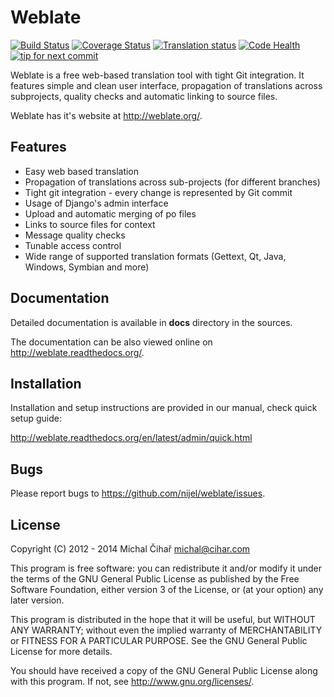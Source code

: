 # Weblate 

[![Build Status](https://travis-ci.org/nijel/weblate.svg)](https://travis-ci.org/nijel/weblate)
[![Coverage Status](https://coveralls.io/repos/nijel/weblate/badge.png?branch=master)](https://coveralls.io/r/nijel/weblate?branch=master)
[![Translation status](http://l10n.cihar.com/widgets/weblate-shields-badge.png)](https://l10n.cihar.com/engage/weblate/?utm_source=widget)
[![Code Health](https://landscape.io/github/nijel/weblate/master/landscape.png)](https://landscape.io/github/nijel/weblate/master)
[![tip for next commit](http://tip4commit.com/projects/497.svg)](http://tip4commit.com/projects/497)

Weblate is a free web-based translation tool with tight Git integration. It
features simple and clean user interface, propagation of translations across
subprojects, quality checks and automatic linking to source files.

Weblate has it's website at http://weblate.org/.

## Features

* Easy web based translation
* Propagation of translations across sub-projects (for different branches)
* Tight git integration - every change is represented by Git commit
* Usage of Django's admin interface
* Upload and automatic merging of po files
* Links to source files for context
* Message quality checks
* Tunable access control
* Wide range of supported translation formats (Gettext, Qt, Java, Windows, Symbian and more)

## Documentation

Detailed documentation is available in **docs** directory in the sources.

The documentation can be also viewed online on
http://weblate.readthedocs.org/.

## Installation

Installation and setup instructions are provided in our manual, check
quick setup guide:

http://weblate.readthedocs.org/en/latest/admin/quick.html

## Bugs

Please report bugs to https://github.com/nijel/weblate/issues.

## License

Copyright (C) 2012 - 2014 Michal Čihař michal@cihar.com

This program is free software: you can redistribute it and/or modify it under
the terms of the GNU General Public License as published by the Free Software
Foundation, either version 3 of the License, or (at your option) any later
version.

This program is distributed in the hope that it will be useful, but WITHOUT ANY
WARRANTY; without even the implied warranty of MERCHANTABILITY or FITNESS FOR A
PARTICULAR PURPOSE. See the GNU General Public License for more details.

You should have received a copy of the GNU General Public License along with
this program. If not, see http://www.gnu.org/licenses/.
